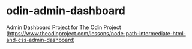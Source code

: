# odin-admin-dashboard
Admin Dashboard Project for The Odin Project (https://www.theodinproject.com/lessons/node-path-intermediate-html-and-css-admin-dashboard)
